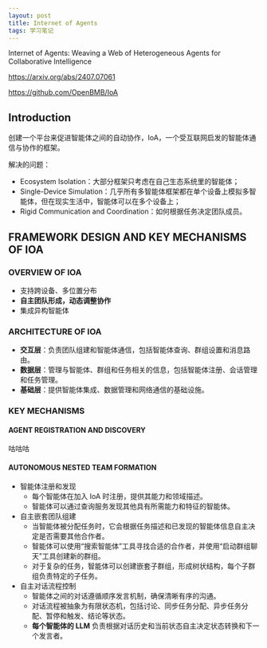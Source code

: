 ```yaml
---
layout: post
title: Internet of Agents
tags: 学习笔记
---
```


Internet of Agents: Weaving a Web of Heterogeneous Agents for Collaborative Intelligence

https://arxiv.org/abs/2407.07061

https://github.com/OpenBMB/IoA

## Introduction

创建一个平台来促进智能体之间的自动协作，IoA，一个受互联网启发的智能体通信与协作的框架。

解决的问题：

- Ecosystem Isolation：大部分框架只考虑在自己生态系统里的智能体；
- Single-Device Simulation：几乎所有多智能体框架都在单个设备上模拟多智能体，但在现实生活中，智能体可以在多个设备上；
- Rigid Communication and Coordination：如何根据任务决定团队成员。

## FRAMEWORK DESIGN AND KEY MECHANISMS OF IOA

### OVERVIEW OF IOA

- 支持跨设备、多位置分布
- **自主团队形成，动态调整协作**
- 集成异构智能体

### ARCHITECTURE OF IOA

- **交互层**：负责团队组建和智能体通信，包括智能体查询、群组设置和消息路由。
- **数据层**：管理与智能体、群组和任务相关的信息，包括智能体注册、会话管理和任务管理。
- **基础层**：提供智能体集成、数据管理和网络通信的基础设施。

###  KEY MECHANISMS

#### AGENT REGISTRATION AND DISCOVERY

咕咕咕

#### AUTONOMOUS NESTED TEAM FORMATION

- 智能体注册和发现
  - 每个智能体在加入 IoA 时注册，提供其能力和领域描述。
  - 智能体可以通过查询服务发现其他具有所需能力和特征的智能体。
- 自主嵌套团队组建
  - 当智能体被分配任务时，它会根据任务描述和已发现的智能体信息自主决定是否需要其他合作者。
  - 智能体可以使用“搜索智能体”工具寻找合适的合作者，并使用“启动群组聊天”工具创建新的群组。
  - 对于复杂的任务，智能体可以创建嵌套子群组，形成树状结构，每个子群组负责特定的子任务。
- 自主对话流程控制
  - 智能体之间的对话遵循顺序发言机制，确保清晰有序的沟通。
  - 对话流程被抽象为有限状态机，包括讨论、同步任务分配、异步任务分配、暂停和触发、结论等状态。
  - **每个智能体的 LLM** 负责根据对话历史和当前状态自主决定状态转换和下一个发言者。
